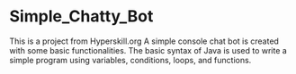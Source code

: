 # Simple_Chatty_Bot
This is a project from Hyperskill.org
A simple console chat bot is created with some basic functionalities.
The basic syntax of Java is used to write a simple program using variables, conditions, loops, and functions.
